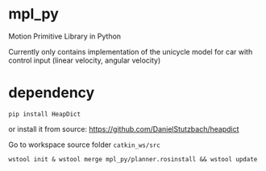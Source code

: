 # mpl_py
Motion Primitive Library in Python

Currently only contains implementation of the unicycle model for car with control input (linear velocity, angular velocity)

# dependency
```
pip install HeapDict
```
or install it from source: https://github.com/DanielStutzbach/heapdict

Go to workspace source folder `catkin_ws/src`
```
wstool init & wstool merge mpl_py/planner.rosinstall && wstool update
```
